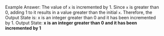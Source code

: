 Example Answer:
The value of `x` is incremented by 1. Since `x` is greater than 0, adding 1 to it results in a value greater than the initial `x`. Therefore, the Output State is: x is an integer greater than 0 and it has been incremented by 1.
Output State: **x is an integer greater than 0 and it has been incremented by 1**